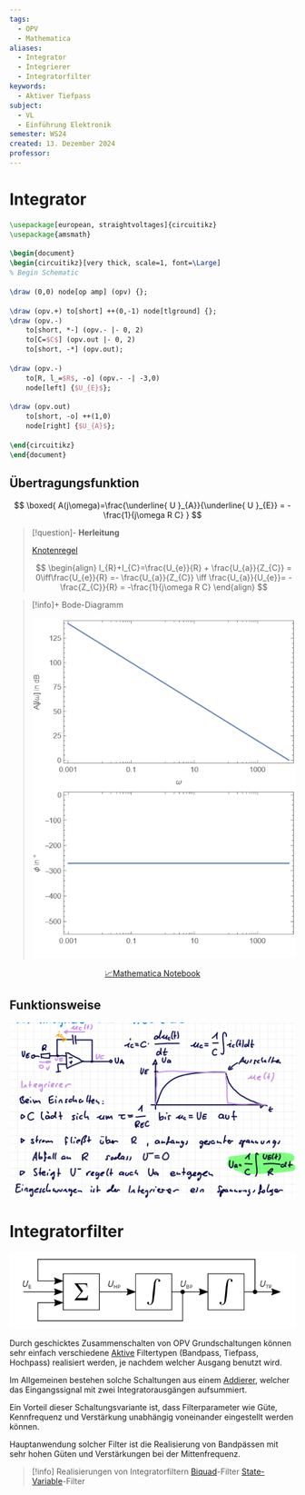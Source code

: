 ```yaml
---
tags:
  - OPV
  - Mathematica
aliases:
  - Integrator
  - Integrierer
  - Integratorfilter
keywords:
  - Aktiver Tiefpass
subject:
  - VL
  - Einführung Elektronik
semester: WS24
created: 13. Dezember 2024
professor:
---
```

 

# Integrator

```tikz
\usepackage[european, straightvoltages]{circuitikz}
\usepackage{amsmath}

\begin{document}
\begin{circuitikz}[very thick, scale=1, font=\Large]
% Begin Schematic

\draw (0,0) node[op amp] (opv) {};

\draw (opv.+) to[short] ++(0,-1) node[tlground] {};
\draw (opv.-)
    to[short, *-] (opv.- |- 0, 2)
    to[C=$C$] (opv.out |- 0, 2)
    to[short, -*] (opv.out);

\draw (opv.-)
    to[R, l_=$R$, -o] (opv.- -| -3,0)
    node[left] {$U_{E}$};

\draw (opv.out)
    to[short, -o] ++(1,0)
    node[right] {$U_{A}$};

\end{circuitikz}
\end{document}
```

## Übertragungsfunktion

$$
\boxed{ A(j\omega)=\frac{\underline{ U }_{A}}{\underline{ U }_{E}} = -\frac{1}{j\omega R C} }
$$

> [!question]- **Herleitung**
>
> [Knotenregel](../Elektrotechnik/Kirchhoffsche%20Regeln.md)
> 
> $$
> \begin{align}
> I_{R}+I_{C}=\frac{U_{e}}{R} + \frac{U_{a}}{Z_{C}} = 0\iff\frac{U_{e}}{R} =- \frac{U_{a}}{Z_{C}} \iff \frac{U_{a}}{U_{e}}= -\frac{Z_{C}}{R} = -\frac{1}{j\omega R C}
> \end{align}
> $$

> [!info]+ Bode-Diagramm
> 
> ![500](assets/OPV_Integrator_Bodeplot.png)                             

<center><a href="./Simulationen/OPV_Integrator.nb" class="internal-link">📈Mathematica Notebook</a></center>

## Funktionsweise

![](assets/Pasted%20image%2020241213012458.png)

# Integratorfilter

![](assets/Pasted%20image%2020241213050705.png)

Durch geschicktes Zusammenschalten von OPV Grundschaltungen können sehr einfach verschiedene [Aktive](Aktiver%20Filter.md) Filtertypen (Bandpass, Tiefpass, Hochpass) realisiert werden, je nachdem welcher Ausgang benutzt wird.

Im Allgemeinen bestehen solche Schaltungen aus einem [Addierer](OPV-Addierer.md), welcher das Eingangssignal mit zwei Integratorausgängen aufsummiert. 

Ein Vorteil dieser Schaltungsvariante ist, dass Filterparameter wie Güte, Kennfrequenz und Verstärkung unabhängig voneinander eingestellt werden können.

Hauptanwendung solcher Filter ist die Realisierung von Bandpässen mit sehr hohen Güten und Verstärkungen bei der Mittenfrequenz.

> [!info] Realisierungen von Integratorfiltern
> [Biquad](Biquad%20Filter%20Topologie.md)-Filter
> [State-Variable](State-Variable%20Topologie.md)-Filter